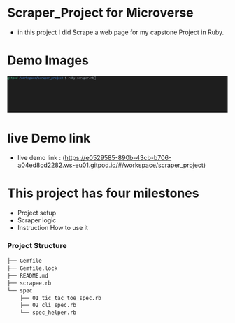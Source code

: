 # Scraper_Project  for Microverse

- in this project I did Scrape a web page for my capstone Project in Ruby.

# Demo Images

![image](./scraper.gif)


# live Demo link

- live demo link : (https://e0529585-890b-43cb-b706-a04ed8cd2282.ws-eu01.gitpod.io/#/workspace/scraper_project)


# This project has four milestones
- Project setup
- Scraper logic
- Instruction How to use it

### Project Structure

```bash 
├── Gemfile
├── Gemfile.lock
├── README.md
├── scrapee.rb
└── spec
    ├── 01_tic_tac_toe_spec.rb
    ├── 02_cli_spec.rb
    └── spec_helper.rb
```

